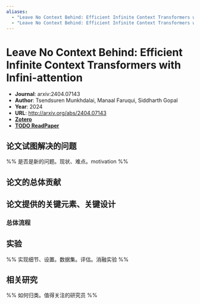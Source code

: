 ```yaml
---
aliases:
  - "Leave No Context Behind: Efficient Infinite Context Transformers with Infini-attention"
  - "Leave No Context Behind: Efficient Infinite Context Transformers with Infini-attention, 2024"
---
```

# Leave No Context Behind: Efficient Infinite Context Transformers with Infini-attention

- **Journal**: arxiv:2404.07143
- **Author**: Tsendsuren Munkhdalai, Manaal Faruqui, Siddharth Gopal
- **Year**: 2024
- **URL**: http://arxiv.org/abs/2404.07143
- [**Zotero**](zotero://select/items/@2024LeaveNoContextMunkhdalai)
- [**TODO ReadPaper**](https://readpaper.com/...)

## 论文试图解决的问题

%% 是否是新的问题。现状、难点。motivation %%

## 论文的总体贡献

## 论文提供的关键元素、关键设计

### 总体流程

## 实验

%% 实现细节、设置。数据集。评估。消融实验 %%

## 相关研究

%% 如何归类。值得关注的研究员 %%
